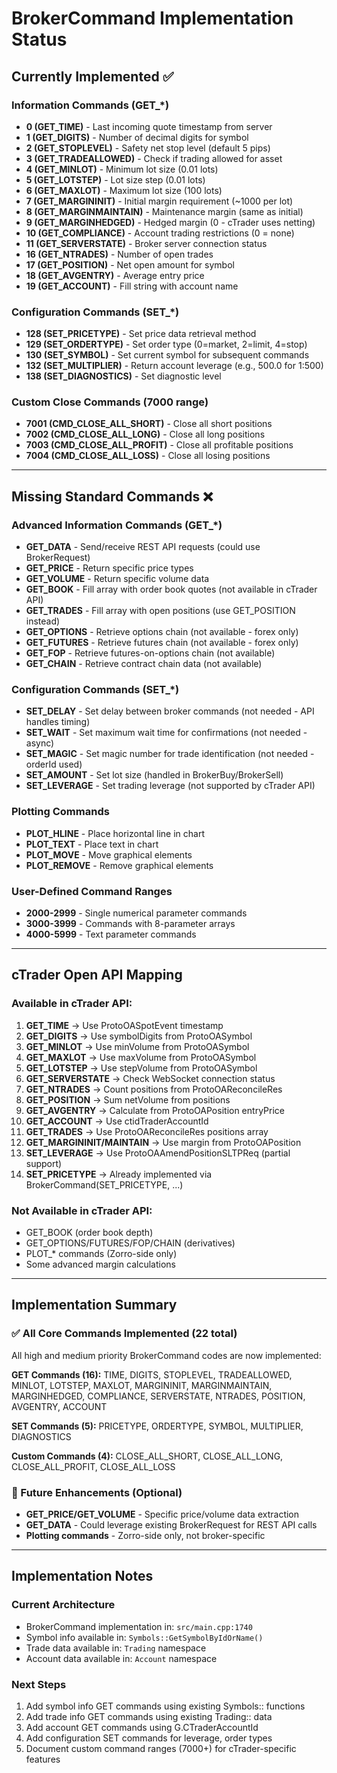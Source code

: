# BrokerCommand Implementation Status

## Currently Implemented ✅

### Information Commands (GET_*)
- **0 (GET_TIME)** - Last incoming quote timestamp from server
- **1 (GET_DIGITS)** - Number of decimal digits for symbol
- **2 (GET_STOPLEVEL)** - Safety net stop level (default 5 pips)
- **3 (GET_TRADEALLOWED)** - Check if trading allowed for asset
- **4 (GET_MINLOT)** - Minimum lot size (0.01 lots)
- **5 (GET_LOTSTEP)** - Lot size step (0.01 lots)
- **6 (GET_MAXLOT)** - Maximum lot size (100 lots)
- **7 (GET_MARGININIT)** - Initial margin requirement (~1000 per lot)
- **8 (GET_MARGINMAINTAIN)** - Maintenance margin (same as initial)
- **9 (GET_MARGINHEDGED)** - Hedged margin (0 - cTrader uses netting)
- **10 (GET_COMPLIANCE)** - Account trading restrictions (0 = none)
- **11 (GET_SERVERSTATE)** - Broker server connection status
- **16 (GET_NTRADES)** - Number of open trades
- **17 (GET_POSITION)** - Net open amount for symbol
- **18 (GET_AVGENTRY)** - Average entry price
- **19 (GET_ACCOUNT)** - Fill string with account name

### Configuration Commands (SET_*)
- **128 (SET_PRICETYPE)** - Set price data retrieval method
- **129 (SET_ORDERTYPE)** - Set order type (0=market, 2=limit, 4=stop)
- **130 (SET_SYMBOL)** - Set current symbol for subsequent commands
- **132 (SET_MULTIPLIER)** - Return account leverage (e.g., 500.0 for 1:500)
- **138 (SET_DIAGNOSTICS)** - Set diagnostic level

### Custom Close Commands (7000 range)
- **7001 (CMD_CLOSE_ALL_SHORT)** - Close all short positions
- **7002 (CMD_CLOSE_ALL_LONG)** - Close all long positions
- **7003 (CMD_CLOSE_ALL_PROFIT)** - Close all profitable positions
- **7004 (CMD_CLOSE_ALL_LOSS)** - Close all losing positions

---

## Missing Standard Commands ❌

### Advanced Information Commands (GET_*)
- **GET_DATA** - Send/receive REST API requests (could use BrokerRequest)
- **GET_PRICE** - Return specific price types
- **GET_VOLUME** - Return specific volume data
- **GET_BOOK** - Fill array with order book quotes (not available in cTrader API)
- **GET_TRADES** - Fill array with open positions (use GET_POSITION instead)
- **GET_OPTIONS** - Retrieve options chain (not available - forex only)
- **GET_FUTURES** - Retrieve futures chain (not available - forex only)
- **GET_FOP** - Retrieve futures-on-options chain (not available)
- **GET_CHAIN** - Retrieve contract chain data (not available)

### Configuration Commands (SET_*)
- **SET_DELAY** - Set delay between broker commands (not needed - API handles timing)
- **SET_WAIT** - Set maximum wait time for confirmations (not needed - async)
- **SET_MAGIC** - Set magic number for trade identification (not needed - orderId used)
- **SET_AMOUNT** - Set lot size (handled in BrokerBuy/BrokerSell)
- **SET_LEVERAGE** - Set trading leverage (not supported by cTrader API)

### Plotting Commands
- **PLOT_HLINE** - Place horizontal line in chart
- **PLOT_TEXT** - Place text in chart
- **PLOT_MOVE** - Move graphical elements
- **PLOT_REMOVE** - Remove graphical elements

### User-Defined Command Ranges
- **2000-2999** - Single numerical parameter commands
- **3000-3999** - Commands with 8-parameter arrays
- **4000-5999** - Text parameter commands

---

## cTrader Open API Mapping

### Available in cTrader API:
1. **GET_TIME** → Use ProtoOASpotEvent timestamp
2. **GET_DIGITS** → Use symbolDigits from ProtoOASymbol
3. **GET_MINLOT** → Use minVolume from ProtoOASymbol
4. **GET_MAXLOT** → Use maxVolume from ProtoOASymbol
5. **GET_LOTSTEP** → Use stepVolume from ProtoOASymbol
6. **GET_SERVERSTATE** → Check WebSocket connection status
7. **GET_NTRADES** → Count positions from ProtoOAReconcileRes
8. **GET_POSITION** → Sum netVolume from positions
9. **GET_AVGENTRY** → Calculate from ProtoOAPosition entryPrice
10. **GET_ACCOUNT** → Use ctidTraderAccountId
11. **GET_TRADES** → Use ProtoOAReconcileRes positions array
12. **GET_MARGININIT/MAINTAIN** → Use margin from ProtoOAPosition
13. **SET_LEVERAGE** → Use ProtoOAAmendPositionSLTPReq (partial support)
14. **SET_PRICETYPE** → Already implemented via BrokerCommand(SET_PRICETYPE, ...)

### Not Available in cTrader API:
- GET_BOOK (order book depth)
- GET_OPTIONS/FUTURES/FOP/CHAIN (derivatives)
- PLOT_* commands (Zorro-side only)
- Some advanced margin calculations

---

## Implementation Summary

### ✅ All Core Commands Implemented (22 total)
All high and medium priority BrokerCommand codes are now implemented:

**GET Commands (16):** TIME, DIGITS, STOPLEVEL, TRADEALLOWED, MINLOT, LOTSTEP, MAXLOT, MARGININIT, MARGINMAINTAIN, MARGINHEDGED, COMPLIANCE, SERVERSTATE, NTRADES, POSITION, AVGENTRY, ACCOUNT

**SET Commands (5):** PRICETYPE, ORDERTYPE, SYMBOL, MULTIPLIER, DIAGNOSTICS

**Custom Commands (4):** CLOSE_ALL_SHORT, CLOSE_ALL_LONG, CLOSE_ALL_PROFIT, CLOSE_ALL_LOSS

### 🔄 Future Enhancements (Optional)
- **GET_PRICE/GET_VOLUME** - Specific price/volume data extraction
- **GET_DATA** - Could leverage existing BrokerRequest for REST API calls
- **Plotting commands** - Zorro-side only, not broker-specific

---

## Implementation Notes

### Current Architecture
- BrokerCommand implementation in: `src/main.cpp:1740`
- Symbol info available in: `Symbols::GetSymbolByIdOrName()`
- Trade data available in: `Trading` namespace
- Account data available in: `Account` namespace

### Next Steps
1. Add symbol info GET commands using existing Symbols:: functions
2. Add trade info GET commands using existing Trading:: data
3. Add account GET commands using G.CTraderAccountId
4. Add configuration SET commands for leverage, order types
5. Document custom command ranges (7000+) for cTrader-specific features
